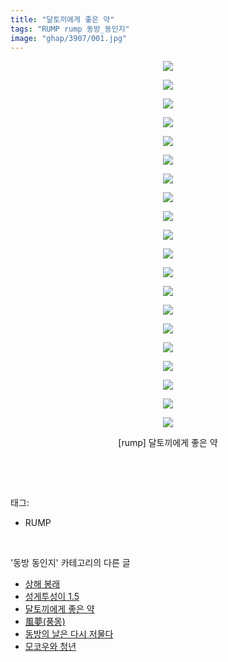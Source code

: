 ```yaml
---
title: "달토끼에게 좋은 약"
tags: "RUMP rump 동방_동인지"
image: "ghap/3907/001.jpg"
---
```

<div class="article">
<p style="text-align: center; clear: none; float: none;"><img src="{{ site.nasurl }}/ghap/3907/001.jpg"/></p>
<p style="text-align: center; clear: none; float: none;"><img src="{{ site.nasurl }}/ghap/3907/002.jpg"/></p>
<p style="text-align: center; clear: none; float: none;"><img src="{{ site.nasurl }}/ghap/3907/003.jpg"/></p>
<p style="text-align: center; clear: none; float: none;"><img src="{{ site.nasurl }}/ghap/3907/004.jpg"/></p>
<p style="text-align: center; clear: none; float: none;"><img src="{{ site.nasurl }}/ghap/3907/005.jpg"/></p>
<p style="text-align: center; clear: none; float: none;"><img src="{{ site.nasurl }}/ghap/3907/006.jpg"/></p>
<p style="text-align: center; clear: none; float: none;"><img src="{{ site.nasurl }}/ghap/3907/007.jpg"/></p>
<p style="text-align: center; clear: none; float: none;"><img src="{{ site.nasurl }}/ghap/3907/008.jpg"/></p>
<p style="text-align: center; clear: none; float: none;"><img src="{{ site.nasurl }}/ghap/3907/009.jpg"/></p>
<p style="text-align: center; clear: none; float: none;"><img src="{{ site.nasurl }}/ghap/3907/010.jpg"/></p>
<p style="text-align: center; clear: none; float: none;"><img src="{{ site.nasurl }}/ghap/3907/011.jpg"/></p>
<p style="text-align: center; clear: none; float: none;"><img src="{{ site.nasurl }}/ghap/3907/012.jpg"/></p>
<p style="text-align: center; clear: none; float: none;"><img src="{{ site.nasurl }}/ghap/3907/013.jpg"/></p>
<p style="text-align: center; clear: none; float: none;"><img src="{{ site.nasurl }}/ghap/3907/014.jpg"/></p>
<p style="text-align: center; clear: none; float: none;"><img src="{{ site.nasurl }}/ghap/3907/015.jpg"/></p>
<p style="text-align: center; clear: none; float: none;"><img src="{{ site.nasurl }}/ghap/3907/016.jpg"/></p>
<p style="text-align: center; clear: none; float: none;"><img src="{{ site.nasurl }}/ghap/3907/017.jpg"/></p>
<p style="text-align: center; clear: none; float: none;"><img src="{{ site.nasurl }}/ghap/3907/018.jpg"/></p>
<p style="text-align: center; clear: none; float: none;"><img src="{{ site.nasurl }}/ghap/3907/019.jpg"/></p>
<p style="text-align: center; clear: none; float: none;"><img src="{{ site.nasurl }}/ghap/3907/020.jpg"/></p>
<p style="text-align: center; clear: none; float: none;">[rump] 달토끼에게 좋은 약</p>
<p><br/></p>
</div><br/>
<div class="tagTrail">
<p>태그: </p>
<ul>
<li>RUMP</li>
</ul>
</div><br/>
<div class="another">
<p>'동방 동인지' 카테고리의 다른 글</p>
<ul>
<li><a href="/2017-10-24-ghap_3910">상해 봉래</a></li>
<li><a href="/2017-10-23-ghap_3908">성게투성이 1.5</a></li>
<li><a href="/2017-10-23-ghap_3907">달토끼에게 좋은 약</a></li>
<li><a href="/2017-10-23-ghap_3906">風夢(풍몽)</a></li>
<li><a href="/2017-10-23-ghap_3905">동방의 날은 다시 저물다</a></li>
<li><a href="/2017-10-23-ghap_3904">모코우와 청년</a></li>
</ul>
</div><br/>
<div class="cb_module cb_fluid">
<div class="cb_wrt cb_profile">
</div><!-- commentList close -->
</div><br/>
